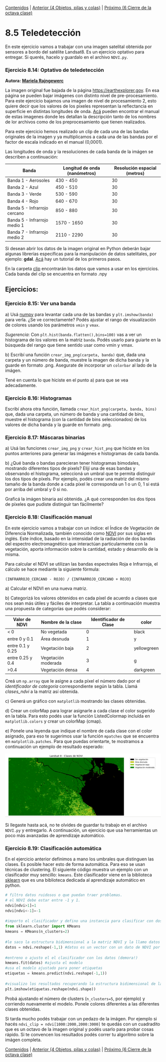 [Contenidos](../Contenidos.md) \| [Anterior (4 Objetos, pilas y colas)](04_Pilas_Colas.md) \| [Próximo (6 Cierre de la octava clase)](06_Cierre.md)

# 8.5 Teledetección

En este ejercicio vamos a trabajar con una imagen satelital obtenida por sensores a bordo del satélite Landsat8. Es un ejercicio optativo para entregar. Si querés, hacelo y guardalo en el archivo `NDVI.py`.

### Ejercicio 8.14: Optativo de teledetección
**Autora: [Mariela Rajngewerc](https://github.com/marielaraj/)**

La imagen original fue bajada de la página https://earthexplorer.gov. En esa página se pueden bajar imágenes con distinto nivel de pre-procesamiento. Para este ejercicio bajamos una imagen de nivel de procesamiento 2, esto quiere decir que los valores de los pixeles representan la reflectancia en superficie en distintas longitudes de onda. [Acá](https://www.usgs.gov/media/files/landsat-8-collection-1-land-surface-reflectance-code-product-guide) pueden encontrar el manual de estas imagenes donde les detallan la descripción tanto de los nombres de lor archivos como de los preprocesamiento que tienen realizados. 

Para este ejercicio hemos realizado un clip de cada una de las bandas originales de la imagen y ya multiplicamos a cada una de las bandas por el factor de escala indicado en el manual (0,0001).

Las longitudes de onda y la resoluciones de cada banda de la imágen se describen a continuación:


| Banda                        | Longitud de onda (nanómetros) | Resolución espacial (metros) |
| ---------------------------- | ----------------------------- | ---------------------------- |
| Banda 1 - Aerosoles          | 430 - 450                       | 30                           |
| Banda 2 - Azul               | 450 - 510                       | 30                           |
| Banda 3 - Verde              | 530 - 590                       | 30                           |
| Banda 4 - Rojo               | 640 - 670                       | 30                           |
| Banda 5 - Infrarrojo cercano | 850 - 880                       | 30                           |
| Banda 5 - Infrarrojo medio 1 | 1570 - 1650                   | 30                           |
| Banda 7 - Infrarrojo medio 2 | 2110 - 2290                   | 30                           |

Si desean abrir los datos de la imagen original en Python deberán bajar algunas librerías específicas para la manipulación de datos satelitales, por ejemplo: **gdal**. [Acá](https://www.github.com/marielaraj/pycon_tallerimgssat) hay un tutorial de los primeros pasos.

En la carpeta [clip](https://drive.google.com/file/d/1uoigo5s2xgWfbBQdUcJfOdhfYMNjZ8Ku/view?usp=sharing) encontrarán los datos que vamos a usar en los ejercicios. Cada banda del clip se encuentra en formato .npy

## Ejercicios:

### Ejercicio 8.15: Ver una banda
a) Usá [numpy](https://numpy.org/doc/stable/reference/generated/numpy.load.html) para levantar cada una de las bandas y `plt.imshow(banda)` para verla.
¿Se ve correctamente? Podés ajustar el rango de visualización de colores usando los parámetros `vmin` y `vmax`. 

_Sugerencia_: Con `plt.hist(banda.flatten(),bins=100)` vas a ver un histograma de los valores en la matriz `banda`. Podés usarlo para guiarte en la búsqueda del rango que tiene sentido usar como vmin y vmax.


b) Escribí una función `crear_img_png(carpeta, banda)` que, dada una carpeta y un número de banda, muestre la imagen de dicha banda y la guarde en formato .png. Asegurate de incorporar un `colorbar` al lado de la imágen.

Tené en cuenta lo que hiciste en el punto a) para que se vea adecadamente.


### Ejercicio 8.16: Histogramas
Escribí ahora otra función, llamada `crear_hist_png(carpeta, banda, bins)` que, dada una carpeta, un número de banda y una cantidad de bins, muestre el histograma (con la cantidad de bins seleccionados) de los valores de dicha banda y la guarde en formato .png.

### Ejercicio 8.17: Máscaras binarias
a) Usá las funciones `crear_img_png` y `crear_hist_png` que hiciste en los puntos anteriores para generar las imágenes e histogramas de cada banda.

b) ¿Qué banda o bandas parecieran tener histogramas bimodales, mostrando diferentes tipos de pixels? Elijí una de esas bandas y observando el histograma, seleccioná un umbral que te permita distinguir los dos tipos de píxels. Por ejemplo, podés crear una matriz del mismo tamaño de la banda donde a cada píxel le corresponda un 1 o un 0, 1 si está por arriba del umbral y 0 si no.

Graficá la imágen binaria así obtenida. ¿A qué corresponden los dos tipos de píxeles que pudiste distinguir tan fácilmente?

### Ejercicio 8.18: Clasificación manual
En este ejercicio vamos a trabajar con un índice: el Índice de Vegetación de Diferencia Normalizada, también conocido como [NDVI](https://es.wikipedia.org/wiki/%C3%8Dndice_de_vegetaci%C3%B3n_de_diferencia_normalizada) por sus siglas en inglés. Este índice, basado en la intensidad de la radiación de dos bandas  del espectro electromagnético que interactúan particularmente con la vegetación, aporta información sobre la cantidad, estado y desarrollo de la misma.

Para calcular el NDVI se utilizan las bandas espectrales Roja e Infrarroja, el cálculo se hace mediante la siguiente fórmula:

`(INFRARROJO_CERCANO - ROJO) / {INFRARROJO_CERCANO + ROJO}`

a) Calcular el NDVI en una nueva matriz.

b) Categorizá los valores obtenidos en cada píxel de acuerdo a clases que nos sean más útiles y fáciles de interpretar. La tabla a continuación muestra una propuesta de categorías que podés considerar:



| Valor de NDVI    | Nombre de la clase  | Identificador de Clase | color       |
| ---------------- | ------------------- | ---------------------- | ----------- |
| < 0              | No vegetada         | 0                      | black       |
| entre 0 y 0.1    | Área desnuda        | 1                      | y           |
| entre 0.1 y 0.25 | Vegetación baja     | 2                      | yellowgreen |
| entre 0.25 y 0.4 | Vegetación moderada | 3                      | g           |
| >0.4             | Vegetación densa    | 4                      | darkgreen   |


Creá un `np.array` que le asigne a cada píxel el número dado por el *identificador de categoría* correspondiente según la tabla. Llamá *clases_ndvi* a la matriz así obtenida.

c) Generá un gráfico con `matplotlib` mostrando las clases obtenidas.

d) Crear un colorMap para lograr asignarle a cada clase el color sugerido en la tabla. Para esto podés usar la función ListedColormap incluída en `matplotlib.colors`  y crear un  colorMap (cmap).

e) Ponele una leyenda que indique el nombre de cada clase con el color asignado, para eso te sugerimos usar la función `mpatches` que se encuentra en `matplotlib.patches`. Para que puedas orientarte, te mostramos a continuación un ejemplo de resultado esperado:

![](./img.png)

Si llegaste hasta acá, no te olvides de guardar tu trabajo en el archivo `NDVI.py` y entregarlo. A continuación, un ejercicio que usa herramientas un poco más avanzadas de aprendizaje automático.

### Ejercicio 8.19: Clasificación automática
En el ejercicio anterior definimos a mano los umbrales que distinguen las clases. Es posible hacer esto de forma automática. Para eso se usan técnicas de clustering. El siguiente código muestra un ejemplo con un clasificador muy sencillo: `kmeans`. Este clasificador viene en la biblioteca [sklearn](https://scikit-learn.org/stable/) que es una biblioteca dedicada al aprendizaje automático en python.

```python
# filtro datos ruidosos o que puedan traer problemas. 
# el NDVI debe estar entre -1 y 1.
ndvi[ndvi>1]=1
ndvi[ndvi<-1]=-1

#importo el clasificador y defino una instancia para clasificar con dos etiquetas
from sklearn.cluster import KMeans
kmeans = KMeans(n_clusters=2)

#le saco la estructura bidimensional a la matriz NDVI y la llamo datos
datos = ndvi.reshape(-1,1) #datos es un vector con un dato de NDVI por pixel.

#entreno o ajusto el el clasificador con los datos (demora!)
kmeans.fit(datos) #ajusta el modelo
#usa el modelo ajustado para poner etiquetas
etiquetas = kmeans.predict(ndvi.reshape(-1,1)) 

#visualizo los resultados recuperando la estructura bidimensional de la matriz
plt.imshow(etiquetas.reshape(ndvi.shape))
```

Probá ajustando el número de clusters (`n_clusters=5`, por ejemplo) y corriendo nuevamente el modelo. Ponele colores diferentes a las diferentes clases obtenidas.

Si tarda mucho podés trabajar con un pedazo de la imágen. Por ejemplo si hacés `ndvi_clip = ndvi[1000:2000,2000:3000]` te quedás con un cuadradito que es un octavo de la imagen original y podés usarlo para probar cosas rápido. Si te convencen los resultados podés correr tu algoritmo sobre la imágen completa.

[Contenidos](../Contenidos.md) \| [Anterior (4 Objetos, pilas y colas)](04_Pilas_Colas.md) \| [Próximo (6 Cierre de la octava clase)](06_Cierre.md)


